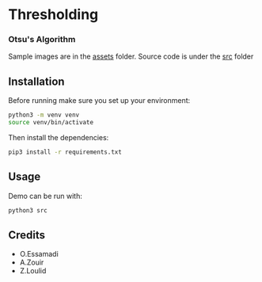 # Thresholding
### Otsu's Algorithm

Sample images are in the [assets](./assets) folder.
Source code is under the [src](./src/) folder

## Installation

Before running make sure you set up your environment:

```sh
python3 -m venv venv
source venv/bin/activate
```

Then install the dependencies:

```sh
pip3 install -r requirements.txt
```

## Usage

Demo can be run with:

```sh
python3 src
```

## Credits

- O.Essamadi
- A.Zouir
- Z.Loulid